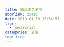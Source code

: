 ```yaml
---
title: 画江湖之闭包
abbrlink: 25018
date: 2019-04-30 15:34:57
tags:
  - javaScript
categories: 前端
top: true
---
```



